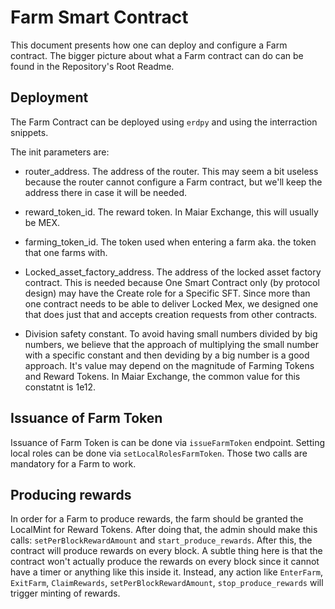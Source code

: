 # Farm Smart Contract

This document presents how one can deploy and configure a Farm contract.
The bigger picture about what a Farm contract can do can be found in the Repository's Root Readme.

## Deployment

The Farm Contract can be deployed using `erdpy` and using the interraction snippets.

The init parameters are:

- router_address. The address of the router. This may seem a bit useless because the router cannot configure a Farm contract, but we'll keep the address there in case it will be needed.

- reward_token_id. The reward token. In Maiar Exchange, this will usually be MEX.

- farming_token_id. The token used when entering a farm aka. the token that one farms with.

- Locked_asset_factory_address. The address of the locked asset factory contract. This is needed because One Smart Contract only (by protocol design) may have the Create role for a Specific SFT. Since more than one contract needs to be able to deliver Locked Mex, we designed one that does just that and accepts creation requests from other contracts.

- Division safety constant. To avoid having small numbers divided by big numbers, we believe that the approach of multiplying the small number with a specific constant and then deviding by a big number is a good approach. It's value may depend on the magnitude of Farming Tokens and Reward Tokens. In Maiar Exchange, the common value for this constatnt is 1e12.

## Issuance of Farm Token

Issuance of Farm Token is can be done via `issueFarmToken` endpoint. Setting local roles can be done via `setLocalRolesFarmToken`. Those two calls are mandatory for a Farm to work.

## Producing rewards

In order for a Farm to produce rewards, the farm should be granted the LocalMint for Reward Tokens. After doing that, the admin should make this calls: `setPerBlockRewardAmount` and `start_produce_rewards`. After this, the contract will produce rewards on every block. A subtle thing here is that the contract won't actually produce the rewards on every block since it cannot have a timer or anything like this inside it. Instead, any action like `EnterFarm`, `ExitFarm`, `ClaimRewards`, `setPerBlockRewardAmount`, `stop_produce_rewards` will trigger minting of rewards.
